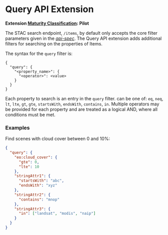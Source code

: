 # Query API Extension

**Extension [Maturity Classification](../../../extensions/README.md#extension-maturity): Pilot**

The STAC search endpoint, `/items`, by default only accepts the core filter parameters given in the *[api-spec](../../api-spec.md)*. The Query API extension adds additional filters for searching on the properties of Items.

The syntax for the `query` filter is:

<!-- use unflavored code here, as <value> is not valid JSON and is highlighted as an error -->
```
{
  "query": {
    "<property_name>": {
      "<operator>": <value>
    }
  }
}
```

Each property to search is an entry in the `query` filter. <operator> can be one of: `eq`, `neq`, `lt`, `lte`, `gt`, `gte`, `startsWith`, `endsWith`, `contains`, `in`. 
Multiple operators may be provided for each property and are treated as a logical AND, where all conditions must be met.

### Examples

Find scenes with cloud cover between 0 and 10%:

```json
{
  "query": {
    "eo:cloud_cover": {
      "gte": 0,
      "lte": 10
    },
    "stringAttr1": {
      "startsWith": "abc",
      "endsWith": "xyz"
    },
    "stringAttr2": {
      "contains": "mnop"
    },
    "stringAttr3": {
      "in": ["landsat", "modis", "naip"]
    }
  }
}
```
